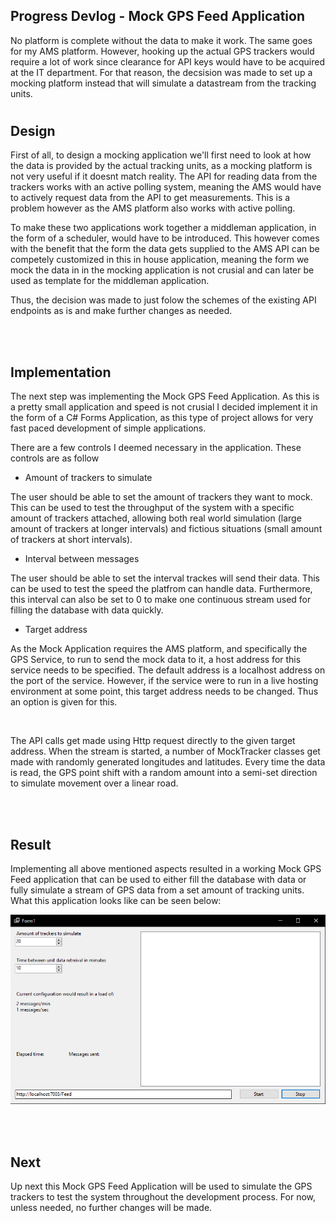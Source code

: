 ## **Progress Devlog - Mock GPS Feed Application**

No platform is complete without the data to make it work. The same goes for my AMS platform. However, hooking up the actual GPS trackers would require a lot of work since clearance for API keys would have to be acquired at the IT department. For that reason, the decsision was made to set up a mocking platform instead that will simulate a datastream from the tracking units.
#

## Design
First of all, to design a mocking application we'll first need to look at how the data is provided by the actual tracking units, as a mocking platform is not very useful if it doesnt match reality. The API for reading data from the trackers works with an active polling system, meaning the AMS would have to actively request data from the API to get measurements. This is a problem however as the AMS platform also works with active polling.

To make these two applications work together a middleman application, in the form of a scheduler, would have to be introduced. This however comes with the benefit that the form the data gets supplied to the AMS API can be competely customized in this in house application, meaning the form we mock the data in in the mocking application is not crusial and can later be used as template for the middleman application.

Thus, the decision was made to just folow the schemes of the existing API endpoints as is and make further changes as needed.

<br><br>

## Implementation
The next step was implementing the Mock GPS Feed Application. As this is a pretty small application and speed is not crusial I decided implement it in the form of a C# Forms Application, as this type of project allows for very fast paced development of simple applications.

There are a few controls I deemed necessary in the application. These controls are as follow

* Amount of trackers to simulate

The user should be able to set the amount of trackers they want to mock. This can be used to test the throughput of the system with a specific amount of trackers attached, allowing both real world simulation (large amount of trackers at longer intervals) and fictious situations (small amount of trackers at short intervals).

* Interval between messages

The user should be able to set the interval trackes will send their data. This can be used to test the speed the platfrom can handle data. Furthermore, this interval can also be set to 0 to make one continuous stream used for filling the database with data quickly.

* Target address

As the Mock Application requires the AMS platform, and specifically the GPS Service, to run to send the mock data to it, a host address for this service needs to be specified. The default address is a localhost address on the port of the service. However, if the service were to run in a live hosting environment at some point, this target address needs to be changed. Thus an option is given for this.

<br>

The API calls get made using Http request directly to the given target address. When the stream is started, a number of MockTracker classes get made with randomly generated longitudes and latitudes. Every time the data is read, the GPS point shift with a random amount into a semi-set direction to simulate movement over a linear road. 

<br><br>

## Result
Implementing all above mentioned aspects resulted in a working Mock GPS Feed application that can be used to either fill the database with data or fully simulate a stream of GPS data from a set amount of tracking units. What this application looks like can be seen below:

![Mock GPS Feed Application Interface](../../Media/Mock%20GPS%20Feed%20Application%20Interface.png)

<br><br>

## Next
Up next this Mock GPS Feed Application will be used to simulate the GPS trackers to test the system throughout the development process. For now, unless needed, no further changes will be made.
